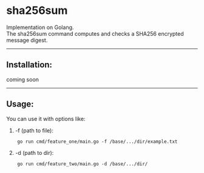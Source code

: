 # sha256sum

Implementation on Golang.<br> 
The sha256sum command computes and checks a SHA256 encrypted message digest.

---
## Installation:

coming soon

---
## Usage:

You can use it with options like:
1. -f (path to file):
```
    go run cmd/feature_one/main.go -f /base/.../dir/example.txt
```
2. -d (path to dir):
```
    go run cmd/feature_two/main.go -d /base/.../dir/
```